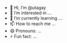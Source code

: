 - 👋 Hi, I’m @utagay
- 👀 I’m interested in ...
- 🌱 I’m currently learning ...
- 📫 How to reach me ...
- 😄 Pronouns: ...
- ⚡ Fun fact: ...

<!--- ola,sou maria eduarda e sou estudante do alura,meus ineresses são jogar volei e desenhar,atualmente eu estou aprendendo programação pelo alura,meu email para contato é
00001141606732sp@al.educacao.sp.gov.br,meus pronomes sãõ ela/dela,e um fato engraçado sobre mim é que gosto muito da comunidade flop,em particular a maioral  agatha nunes
--->
